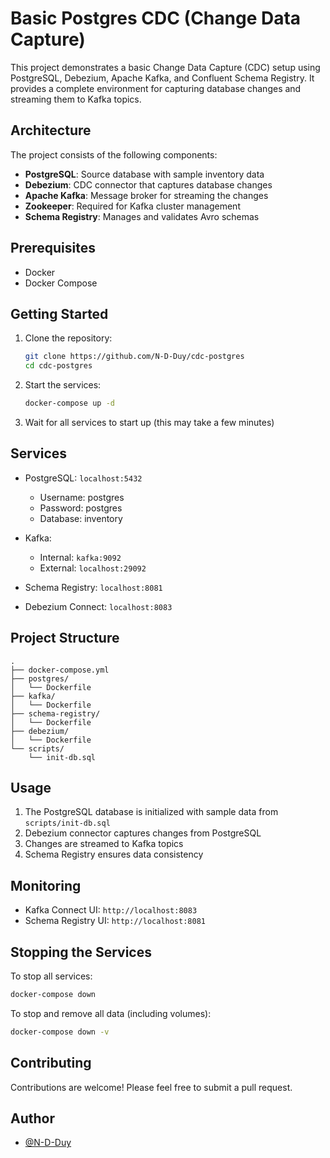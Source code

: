 # Basic Postgres CDC (Change Data Capture)

This project demonstrates a basic Change Data Capture (CDC) setup using PostgreSQL, Debezium, Apache Kafka, and Confluent Schema Registry. It provides a complete environment for capturing database changes and streaming them to Kafka topics.

## Architecture

The project consists of the following components:

- **PostgreSQL**: Source database with sample inventory data
- **Debezium**: CDC connector that captures database changes
- **Apache Kafka**: Message broker for streaming the changes
- **Zookeeper**: Required for Kafka cluster management
- **Schema Registry**: Manages and validates Avro schemas

## Prerequisites

- Docker
- Docker Compose

## Getting Started

1. Clone the repository:
   ```bash
   git clone https://github.com/N-D-Duy/cdc-postgres
   cd cdc-postgres
   ```

2. Start the services:
   ```bash
   docker-compose up -d
   ```

3. Wait for all services to start up (this may take a few minutes)

## Services

- PostgreSQL: `localhost:5432`
  - Username: postgres
  - Password: postgres
  - Database: inventory

- Kafka: 
  - Internal: `kafka:9092`
  - External: `localhost:29092`

- Schema Registry: `localhost:8081`

- Debezium Connect: `localhost:8083`

## Project Structure

```
.
├── docker-compose.yml
├── postgres/
│   └── Dockerfile
├── kafka/
│   └── Dockerfile
├── schema-registry/
│   └── Dockerfile
├── debezium/
│   └── Dockerfile
└── scripts/
    └── init-db.sql
```

## Usage

1. The PostgreSQL database is initialized with sample data from `scripts/init-db.sql`
2. Debezium connector captures changes from PostgreSQL
3. Changes are streamed to Kafka topics
4. Schema Registry ensures data consistency

## Monitoring

- Kafka Connect UI: `http://localhost:8083`
- Schema Registry UI: `http://localhost:8081`

## Stopping the Services

To stop all services:
```bash
docker-compose down
```

To stop and remove all data (including volumes):
```bash
docker-compose down -v
```

## Contributing

Contributions are welcome! Please feel free to submit a pull request.

## Author

- [@N-D-Duy](https://github.com/N-D-Duy)
